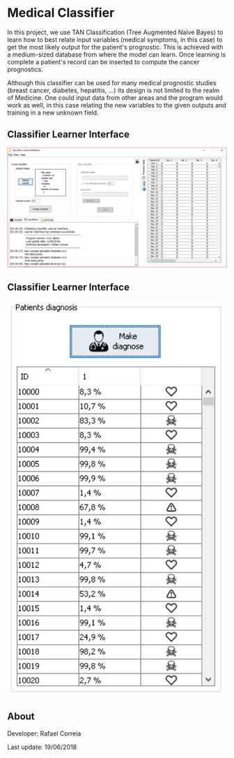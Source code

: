 # Medical Classifier

In this project, we use TAN Classification (Tree Augmented Naïve Bayes) to learn how to best relate input variables (medical symptoms, in this case) to get the most likely output for the patient's prognostic. This is achieved with a medium-sized database from where the model can learn.
Once learning is complete a patient's record can be inserted to compute the cancer prognostics.

Although this classifier can be used for many medical prognostic studies (breast cancer, diabetes, hepatitis, ...) its design is not limited to the realm of Medicine.
One could input data from other areas and the program would work as well, in this case relating the new variables to the given outputs and training in a new unknown field.

## Classifier Learner Interface

<img src="/Images/Learner%20Interface/upload_data_sample.PNG" alt="drawing" width="700"/>

## Classifier Learner Interface

<img src="/Images/Diagnosis%20Interface/perform_diagnose.PNG" alt="drawing" width="700"/>

## About

Developer: Rafael Correia

Last update: 19/06/2018


